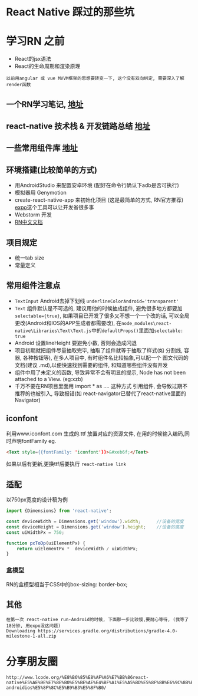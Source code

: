 # React Native 踩过的那些坑

# 学习RN 之前
* React的jsx语法
* React的生命周期和渲染原理
```text
以前用angular 或 vue MVVM框架的思想要转变一下, 这个没有双向绑定, 需要深入了解 render函数
```

## 一个RN学习笔记, [地址](https://github.com/crazycodeboy/RNStudyNotes/) 
## react-native 技术栈 & 开发链路总结 [地址](https://jeremyzj.github.io/rnstarter/)
## 一些常用组件库 [地址](http://www.jianshu.com/p/d9cd9a868764)

## 环境搭建(比较简单的方式)
* 用AndroidStudio 来配置安卓环境 (配好在命令行确认下adb是否可执行)
* 模拟器用 Genymotion
* create-react-native-app 来初始化项目 (这是最简单的方式, RN官方推荐) [expo](http://expo.io)这个工具可以让开发省很多事
* Webstorm 开发
* [RN中文文档](https://reactnative.cn)

## 项目规定
* 统一tab size
* 常量定义

## 常用组件注意点
* `TextInput` Android去掉下划线 `underlineColorAndroid='transparent'`
* `Text` 组件默认是不可选的, 建议用他的时候抽成组件, 避免很多地方都要加 `selectable={true}`,
 如果项目已开发了很多又不想一个一个改的话, 可以全局更改(Android和IOS的APP生成者都需要改),
  在`node_modules\react-native\Libraries\Text\Text.js`中的`defaultProps()`里面加`selectable: true`
* Android 设置lineHeight 要避免小数, 否则会造成闪退
* 项目初期就把组件尽量抽取完毕, 抽取了组件就等于抽取了样式(如 分割线, 容器, 各种按钮等), 在多人项目中, 有时组件名比较抽象,可以配一个
    图文代码的文档(建议 .md),以便快速找到需要的组件, 和知道哪些组件没有开发
* 组件中用了未定义的函数, 导致异常不会有明显的提示, Node has not been attached to a View. (eg:xzb)
* 千万不要在RN项目里面用 import * as .... 这种方式 引用组件, 会导致过期不推荐的也被引入, 导致报错(如 react-navigator已替代了react-native里面的Navigator)

## iconfont
利用www.iconfont.com 生成的.ttf 放置对应的资源文件, 在用的时候输入编码,同时声明fontFamily
eg.
```html
<Text style={{fontFamily: 'iconfont'}}>&#xeb6f;</Text>
```

如果以后有更新,更换ttf后要执行 `react-native link`

## 适配

以750px宽度的设计稿为例

```js
import {Dimensions} from 'react-native';

const deviceWidth = Dimensions.get('window').width;      //设备的宽度
const deviceHeight = Dimensions.get('window').height;    //设备的高度
const uiWidthPx = 750;

function pxToDp(uiElementPx) {
    return uiElementPx *  deviceWidth / uiWidthPx;
}
```

### 盒模型
RN的盒模型相当于CSS中的box-sizing: border-box;


## 其他
```
在第一次 react-native run-Android的时候, 下面那一步比较慢,要耐心等待, (我等了18分钟, 用expo没这问题)
Downloading https://services.gradle.org/distributions/gradle-4.0-milestone-1-all.zip 
```


# 分享朋友圈
```text
http://www.lcode.org/%E8%B6%85%E8%AF%A6%E7%BB%86react-native%E5%AE%9E%E7%8E%B0%E5%BE%AE%E4%BF%A1%E5%A5%BD%E5%8F%8B%E6%9C%8B%E5%8F%8B%E5%9C%88%E5%88%86%E4%BA%AB%E5%8A%9F%E8%83%BD-androidios%E5%8F%8C%E5%B9%B3%E5%8F%B0/
```